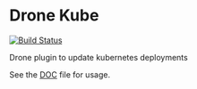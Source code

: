 # Drone Kube

[![Build Status](https://drone.zf.ink/api/badges/miaowing/drone-kube/status.svg)](https://drone.zf.ink/miaowing/drone-kube)

Drone plugin to update kubernetes deployments

See the [DOC](DOCS.md) file for usage. 


